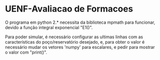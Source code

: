 # UENF-Avaliacao de Formacoes

O programa em python 2.* necessita da biblioteca mpmath para funcionar, devido a função integral exponencial "E1()".

Para poder simular, é necessário configurar as ultimas linhas com as características do poço/reservatório desejado, e, para obter o valor é necessário mudar os vetores 'numpy' para escalares, e pedir para mostrar o valor com "print()".
